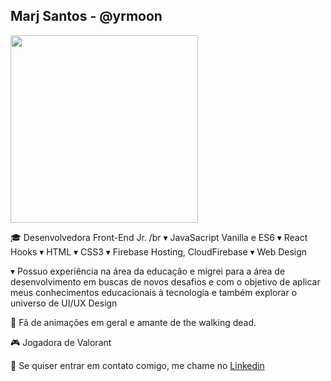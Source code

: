 ## Marj Santos - @yrmoon
<img  width="300px"   src='https://thumbs.gfycat.com/FlawlessFaintBull.webp'>
 
:mortar_board: Desenvolvedora Front-End Jr. /br
     ▾ JavaSacript Vanilla e ES6
     ▾ React Hooks
     ▾ HTML
     ▾ CSS3
     ▾ Firebase Hosting, CloudFirebase
     ▾ Web Design
     
▾ Possuo experiência na área da educação e migrei para a área de desenvolvimento em buscas de novos desafios e com o objetivo de aplicar meus conhecimentos educacionais à tecnologia e também explorar o universo de UI/UX Design 

:maple_leaf: Fã de animações em geral e amante de the walking dead.

:video_game: Jogadora de Valorant

:blossom: Se quiser entrar em contato comigo, me chame no [Linkedin](www.linkedin.com/in/marjorie-scf)
